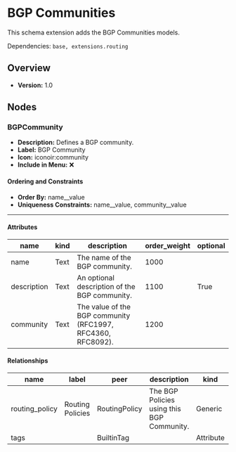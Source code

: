 # BGP Communities

This schema extension adds the BGP Communities models.


Dependencies: `base, extensions.routing`
## Overview
- **Version:** 1.0
## Nodes
### **BGPCommunity**
- **Description:** Defines a BGP community.
- **Label:** BGP Community
- **Icon:** iconoir:community
- **Include in Menu:** ❌

#### Ordering and Constraints
- **Order By:** name__value
- **Uniqueness Constraints:** name__value, community__value
---
#### Attributes
| name | kind | description | order_weight | optional |
| ---- | ---- | ----------- | ------------ | -------- |
| name | Text | The name of the BGP community. | 1000 |  |
| description | Text | An optional description of the BGP community. | 1100 | True |
| community | Text | The value of the BGP community (RFC1997, RFC4360, RFC8092). | 1200 |  |

#### Relationships
| name | label | peer | description | kind | cardinality | optional | order_weight |
| ---- | ----- | ---- | ----------- | ---- | ----------- | -------- | ------------ |
| routing_policy | Routing Policies | RoutingPolicy | The BGP Policies using this BGP Community. | Generic | many |  |  |
| tags |  | BuiltinTag |  | Attribute | many | True | 3000 |
